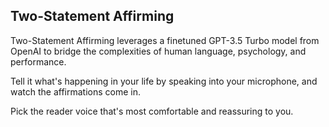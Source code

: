 ## Two-Statement Affirming

Two-Statement Affirming leverages a finetuned GPT-3.5 Turbo model from OpenAI to bridge the complexities of human language, psychology, and performance.

Tell it what's happening in your life by speaking into your microphone, and watch the affirmations come in.

Pick the reader voice that's most comfortable and reassuring to you.
